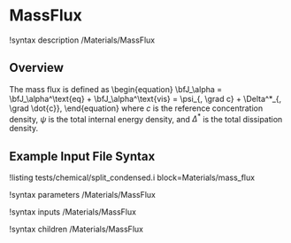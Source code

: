 # MassFlux

!syntax description /Materials/MassFlux

## Overview

The mass flux is defined as
\begin{equation}
  \bfJ_\alpha = \bfJ_\alpha^\text{eq} + \bfJ_\alpha^\text{vis} = \psi_{, \grad c} + \Delta^*_{, \grad \dot{c}},
\end{equation}
where $c$ is the reference concentration density, $\psi$ is the total internal energy density, and $\Delta^*$ is the total dissipation density.

## Example Input File Syntax

!listing tests/chemical/split_condensed.i
         block=Materials/mass_flux

!syntax parameters /Materials/MassFlux

!syntax inputs /Materials/MassFlux

!syntax children /Materials/MassFlux
